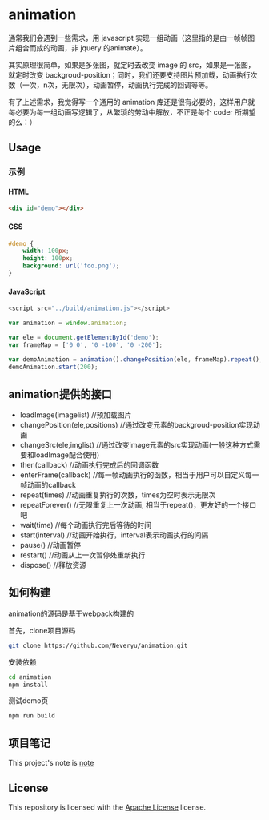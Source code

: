 # animation

通常我们会遇到一些需求，用 javascript 实现一组动画（这里指的是由一帧帧图片组合而成的动画，非 jquery 的animate）。

其实原理很简单，如果是多张图，就定时去改变 image 的 src，如果是一张图，就定时改变 backgroud-position；同时，我们还要支持图片预加载，动画执行次数（一次，n次，无限次），动画暂停，动画执行完成的回调等等。

有了上述需求，我觉得写一个通用的 animation 库还是很有必要的，这样用户就每必要为每一组动画写逻辑了，从繁琐的劳动中解放，不正是每个 coder 所期望的么：）

## Usage

### 示例

#### HTML

```html
<div id="demo"></div>
```

#### CSS

```css
#demo {
    width: 100px;
    height: 100px;
    background: url('foo.png');
}
```

#### JavaScript

``` javascript
<script src="../build/animation.js"></script>

var animation = window.animation;

var ele = document.getElementById('demo');
var frameMap = ['0 0', '0 -100', '0 -200'];
    
var demoAnimation = animation().changePosition(ele, frameMap).repeat();
demoAnimation.start(200);

```

## animation提供的接口

* loadImage(imagelist)  //预加载图片
* changePosition(ele,positions)  //通过改变元素的backgroud-position实现动画
* changeSrc(ele,imglist) //通过改变image元素的src实现动画(一般这种方式需要和loadImage配合使用)
* then(callback) //动画执行完成后的回调函数
* enterFrame(callback) //每一帧动画执行的函数，相当于用户可以自定义每一帧动画的callback
* repeat(times) //动画重复执行的次数，times为空时表示无限次
* repeatForever() //无限重复上一次动画, 相当于repeat()，更友好的一个接口吧
* wait(time) //每个动画执行完后等待的时间
* start(interval) //动画开始执行，interval表示动画执行的间隔
* pause() //动画暂停
* restart() //动画从上一次暂停处重新执行
* dispose() //释放资源

## 如何构建
animation的源码是基于webpack构建的

首先，clone项目源码
```bash
git clone https://github.com/Neveryu/animation.git
```

安装依赖
```bash
cd animation
npm install
```
测试demo页

```bash
npm run build
```

## 项目笔记
This project's note is [note](note)


## License

This repository is licensed with the [Apache License](LICENSE) license.